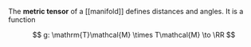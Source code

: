 The **metric tensor** of a [[manifold]] defines distances and angles. It is a function

$$
g: \mathrm{T}\mathcal{M} \times T\mathcal{M} \to \RR
$$